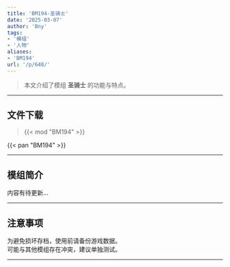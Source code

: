```yaml
---
title: 'BM194-圣骑士'
date: '2025-03-07'
author: 'Bny'
tags:
- '模组'
- '人物'
aliases:
- 'BM194'
url: '/p/648/'
---
```


> 本文介绍了模组 **圣骑士** 的功能与特点。

---

## 文件下载  

> {{< mod "BM194" >}}  

{{< pan "BM194" >}}  

---

## 模组简介

>  
内容有待更新...  

---

## 注意事项

>  
为避免损坏存档，使用前请备份游戏数据。  
可能与其他模组存在冲突，建议单独测试。  

---

